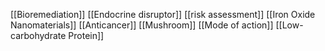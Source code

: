 [[Bioremediation]]
[[Endocrine disruptor]]
[[risk assessment]]
[[Iron Oxide Nanomaterials]]
[[Anticancer]]
[[Mushroom]]
[[Mode of action]]
[[Low-carbohydrate Protein]]
